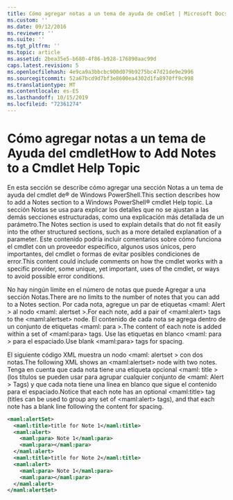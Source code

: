 ```yaml
---
title: Cómo agregar notas a un tema de ayuda de cmdlet | Microsoft Docs
ms.custom: ''
ms.date: 09/12/2016
ms.reviewer: ''
ms.suite: ''
ms.tgt_pltfrm: ''
ms.topic: article
ms.assetid: 2bea35e5-b680-4f86-b928-176890aac99d
caps.latest.revision: 5
ms.openlocfilehash: 4e9ca9a3bbcbc900d079b9275bc47d21de9e2996
ms.sourcegitcommit: 52a67bcd9d7bf3e8600ea4302d1fa8970ff9c998
ms.translationtype: MT
ms.contentlocale: es-ES
ms.lasthandoff: 10/15/2019
ms.locfileid: "72361274"
---
```

# <a name="how-to-add-notes-to-a-cmdlet-help-topic"></a><span data-ttu-id="5f765-102">Cómo agregar notas a un tema de Ayuda del cmdlet</span><span class="sxs-lookup"><span data-stu-id="5f765-102">How to Add Notes to a Cmdlet Help Topic</span></span>

<span data-ttu-id="5f765-103">En esta sección se describe cómo agregar una sección Notas a un tema de ayuda del cmdlet de® de Windows PowerShell.</span><span class="sxs-lookup"><span data-stu-id="5f765-103">This section describes how to add a Notes section to a Windows PowerShell® cmdlet Help topic.</span></span> <span data-ttu-id="5f765-104">La sección Notas se usa para explicar los detalles que no se ajustan a las demás secciones estructuradas, como una explicación más detallada de un parámetro.</span><span class="sxs-lookup"><span data-stu-id="5f765-104">The Notes section is used to explain details that do not fit easily into the other structured sections, such as a more detailed explanation of a parameter.</span></span> <span data-ttu-id="5f765-105">Este contenido podría incluir comentarios sobre cómo funciona el cmdlet con un proveedor específico, algunos usos únicos, pero importantes, del cmdlet o formas de evitar posibles condiciones de error.</span><span class="sxs-lookup"><span data-stu-id="5f765-105">This content could include comments on how the cmdlet works with a specific provider, some unique, yet important, uses of the cmdlet, or ways to avoid possible error conditions.</span></span>

<span data-ttu-id="5f765-106">No hay ningún límite en el número de notas que puede Agregar a una sección Notas.</span><span class="sxs-lookup"><span data-stu-id="5f765-106">There are no limits to the number of notes that you can add to a Notes section.</span></span> <span data-ttu-id="5f765-107">Por cada nota, agregue un par de etiquetas \<maml: Alert > al nodo \<maml: alertset >.</span><span class="sxs-lookup"><span data-stu-id="5f765-107">For each note, add a pair of \<maml:alert> tags to the \<maml:alertset> node.</span></span> <span data-ttu-id="5f765-108">El contenido de cada nota se agrega dentro de un conjunto de etiquetas \<maml: para >.</span><span class="sxs-lookup"><span data-stu-id="5f765-108">The content of each note is added within a set of \<maml:para> tags.</span></span> <span data-ttu-id="5f765-109">Use las etiquetas en blanco \<maml: para > para el espaciado.</span><span class="sxs-lookup"><span data-stu-id="5f765-109">Use blank \<maml:para> tags for spacing.</span></span>

<span data-ttu-id="5f765-110">El siguiente código XML muestra un nodo \<maml: alertset > con dos notas.</span><span class="sxs-lookup"><span data-stu-id="5f765-110">The following XML shows an \<maml:alertset> node with two notes.</span></span> <span data-ttu-id="5f765-111">Tenga en cuenta que cada nota tiene una etiqueta opcional \<maml: title > (los títulos se pueden usar para agrupar cualquier conjunto de \<maml: Alert > Tags) y que cada nota tiene una línea en blanco que sigue el contenido para el espaciado.</span><span class="sxs-lookup"><span data-stu-id="5f765-111">Notice that each note has an optional \<maml:title> tag (titles can be used to group any set of \<maml:alert> tags), and that each note has a blank line following the content for spacing.</span></span>

```xml
<maml:alertSet>
  <maml:title>title for Note 1</maml:title>
  <maml:alert>
    <maml:para> Note 1</maml:para>
    <maml:para></maml:para>
  </maml:alert>
  <maml:title>title for Note 2</maml:title>
  <maml:alert>
    <maml:para> Note 1</maml:para>
    <maml:para></maml:para>
  </maml:alert>
</maml:alertSet>
```



